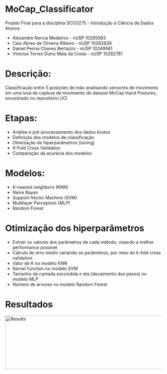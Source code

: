 # MoCap_Classificator
Projeto Final para a disciplina SCC0275 - Introdução à Ciência de Dados
Alunos:
- Alexandre Norcia Medeiros         	- nUSP 10295583
- Caio Abreu de Oliveira Ribeiro	    - nUSP 10262839
- Daniel Penna Chaves Bertazzo        - nUSP 10349581
- Vinicius Torres Dutra Maia da Costa	- nUSP 10262781

# Descrição:
Classificação entre 5 posições de mão analisando sensores de movimento em uma luva de captura de movimento do dataset MoCap Hand Postures, encontrado no repositório UCI

# Etapas:
- Análise e pré-processamento dos dados brutos
- Definição dos modelos de classificação
- Otimização de hiperparâmetros (tuning)
- K-Fold Cross Validation
- Comparação da acurácia dos modelos

# Modelos:
- K-nearest neighbors (KNN)
- Naive Bayes
- Support-Vector Machine (SVM)
- Multilayer Perceptron (MLP)
- Random Forest

# Otimização dos hiperparâmetros
- Extrair os valores dos parâmetros de cada método, visando a melhor performance possível
- Cálculo do erro médio variando os parâmetros, por meio do k-fold cross validation
- Valor de K no modelo KNN
- Kernel function no modelo SVM
- Tamanho da camada escondida e eta (decaimento dos pesos) no modelo MLP
- Número de árvores no modelo Random Forest

# Resultados
<img src="https://i.imgur.com/EWns5qR.png" width="1109" height="172" title="Results">



